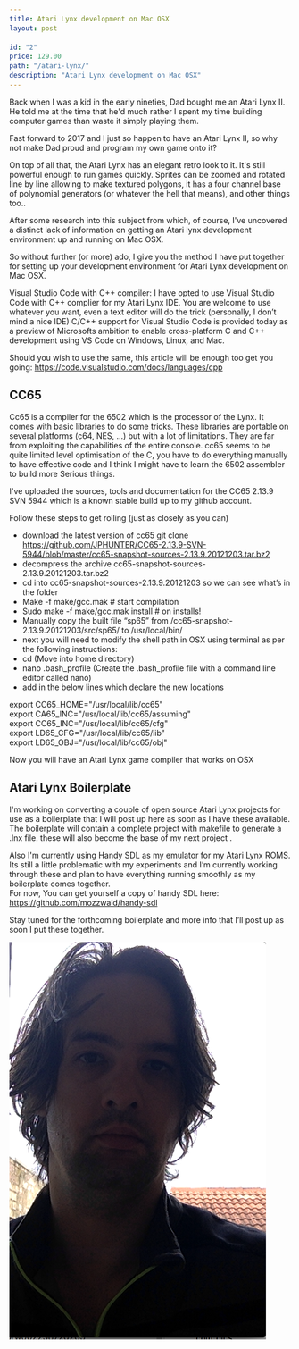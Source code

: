 ```yaml
---
title: Atari Lynx development on Mac OSX
layout: post

id: "2"
price: 129.00
path: "/atari-lynx/"
description: "Atari Lynx development on Mac OSX"
---
```


Back when I was a kid in the early nineties, Dad bought me an Atari Lynx II. He told me at the time that he'd much rather I spent my time building computer games than waste it simply playing them.

Fast forward to 2017 and I just so happen to have an Atari Lynx II, so why not make Dad proud and program my own game onto it?  

On top of all that, the Atari Lynx has an elegant retro look to it. It's still powerful enough to run games quickly. Sprites can be zoomed and rotated line by line allowing to make textured polygons, it has a four channel base of polynomial generators (or whatever the hell that means), and other things too..

After some research into this subject from which, of course, I've uncovered a distinct lack of information on getting an Atari lynx development environment up and running on Mac OSX.

So without further (or more) ado, I give you the method I have put together for setting up your development environment for Atari Lynx development on Mac OSX.

Visual Studio Code with C++ compiler:
I have opted to use Visual Studio Code with C++ complier for my Atari Lynx IDE. You are welcome to use whatever you want, even a text editor will do the trick (personally, I don’t mind a nice IDE) C/C++ support for Visual Studio Code is provided today as a preview of Microsofts ambition to enable cross-platform C and C++ development using VS Code on Windows, Linux, and Mac. 

Should you wish to use the same, this article will be enough too get you going:
https://code.visualstudio.com/docs/languages/cpp 

<h2>CC65</h2>
Cc65 is a compiler for the 6502 which is the processor of the Lynx. It comes with basic libraries to do some tricks. These libraries are portable on several platforms (c64, NES, ...) but with a lot of limitations. They are far from exploiting the capabilities of the entire console. cc65 seems to be quite limited level optimisation of the C, you have to do everything manually to have effective code and I think I might have to learn the 6502 assembler to build more Serious things. 

I've uploaded the sources, tools and documentation for the CC65 2.13.9 SVN 5944 which is a known stable build up to my github account.

Follow these steps to get rolling (just as closely as you can)

* download the latest version of cc65 git clone https://github.com/JPHUNTER/CC65-2.13.9-SVN-5944/blob/master/cc65-snapshot-sources-2.13.9.20121203.tar.bz2 
* decompress the archive cc65-snapshot-sources-2.13.9.20121203.tar.bz2 
* cd into cc65-snapshot-sources-2.13.9.20121203 so we can see what’s in the folder
* Make -f make/gcc.mak # start compilation
* Sudo make -f make/gcc.mak install # on installs!
* Manually copy the built file “sp65” from /cc65-snapshot-2.13.9.20121203/src/sp65/ to /usr/local/bin/
* next you will need to modify the shell path in OSX using terminal as per the following instructions:
* cd  (Move into home directory)
* nano .bash_profile (Create the .bash_profile file with a command line editor called nano)
* add in the below lines which declare the new locations

export CC65_HOME="/usr/local/lib/cc65"<br />
export CA65_INC="/usr/local/lib/cc65/assuming"<br />
export CC65_INC="/usr/local/lib/cc65/cfg"<br />
export LD65_CFG="/usr/local/lib/cc65/lib"<br />
export LD65_OBJ="/usr/local/lib/cc65/obj"<br />

Now you will have an Atari Lynx game compiler that works on OSX

<h2>Atari Lynx Boilerplate</h2>
I'm working on converting a couple of open source Atari Lynx projects for use as a boilerplate that I will post up here as soon as I have these available.
The boilerplate will contain a complete project with makefile  to generate a .lnx file.  these will also become the base of my next project .

Also I'm currently using Handy SDL as my emulator for my Atari Lynx ROMS. 
Its still a little problematic  with my experiments and I’m currently working through these 
and plan to have everything running smoothly as my boilerplate comes together.  
For now, You can get yourself a copy of handy SDL here:
https://github.com/mozzwald/handy-sdl

Stay tuned for the forthcoming boilerplate and more info that I’ll post up as soon I put these together.

![Screen Shot 2017-01-02 at 10.25.25 am.](jp.png)
